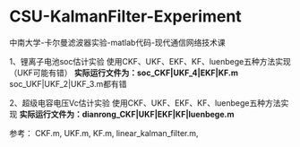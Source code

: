 # CSU-KalmanFilter-Experiment
中南大学-卡尔曼滤波器实验-matlab代码-现代通信网络技术课

1、锂离子电池soc估计实验
使用CKF、UKF、EKF、KF、luenbege五种方法实现（UKF可能有错）
**实际运行文件为：soc_CKF|UKF_4|EKF|KF.m**
soc_UKF|UKF_2|UKF_3.m都有错

2、超级电容电压Vc估计实验
使用CKF、UKF、EKF、KF、luenbege五种方法实现
**实际运行文件为：dianrong_CKF|UKF|EKF|KF|luenbege.m**

参考：
CKF.m, UKF.m, KF.m, linear_kalman_filter.m, 
